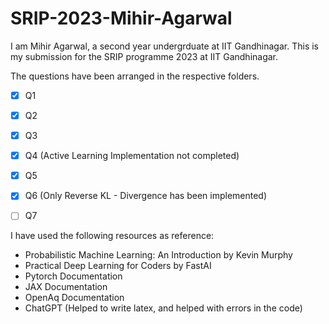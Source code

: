 # SRIP-2023-Mihir-Agarwal

I am Mihir Agarwal, a second year undergrduate at IIT Gandhinagar. This is my submission for the SRIP programme 2023 at IIT Gandhinagar.

The questions have been arranged in the respective folders.


- [x] Q1
- [x] Q2
- [x] Q3
- [x] Q4 (Active Learning Implementation not completed)
- [x] Q5
- [x] Q6 (Only Reverse KL - Divergence has been implemented)
- [ ] Q7


I have used the following resources as reference:

- Probabilistic Machine Learning: An Introduction by Kevin Murphy
- Practical Deep Learning for Coders by FastAI 
- Pytorch Documentation
- JAX Documentation
- OpenAq Documentation
- ChatGPT (Helped to write latex, and helped with errors in the code)

